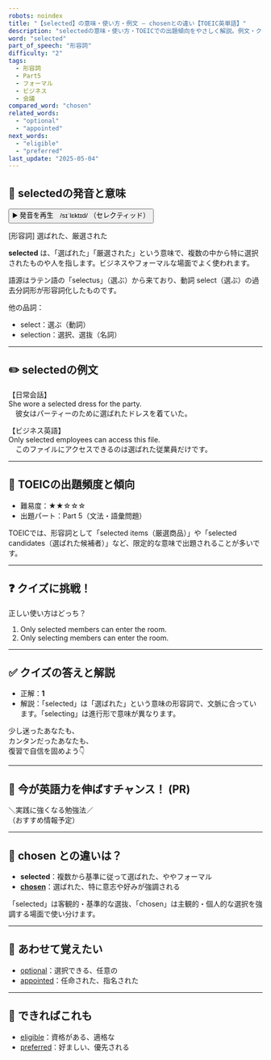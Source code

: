 ```yaml
---
robots: noindex
title: "【selected】の意味・使い方・例文 ― chosenとの違い【TOEIC英単語】"
description: "selectedの意味・使い方・TOEICでの出題傾向をやさしく解説。例文・クイズ付きでchosenとの違いもわかりやすく学べます。"
word: "selected"
part_of_speech: "形容詞"
difficulty: "2"
tags:
  - 形容詞
  - Part5
  - フォーマル
  - ビジネス
  - 会議
compared_word: "chosen"
related_words:
  - "optional"
  - "appointed"
next_words:
  - "eligible"
  - "preferred"
last_update: "2025-05-04"
---
```


## 🔰 selectedの発音と意味

<button class="play-audio" onclick="playTTS('selected')">
  <span class="play-audio-main">
    ▶️ 発音を再生　/sɪˈlɛktɪd/
  </span>
  <span class="play-audio-sub">
    （セレクティッド）
  </span>
</button>

[形容詞] 選ばれた、厳選された

**selected** は、「選ばれた」「厳選された」という意味で、複数の中から特に選択されたものや人を指します。ビジネスやフォーマルな場面でよく使われます。

語源はラテン語の「selectus」（選ぶ）から来ており、動詞 select（選ぶ）の過去分詞形が形容詞化したものです。

他の品詞：  
- select：選ぶ（動詞）
- selection：選択、選抜（名詞）

---

## ✏️ selectedの例文

【日常会話】  
She wore a selected dress for the party.  
　彼女はパーティーのために選ばれたドレスを着ていた。

【ビジネス英語】  
Only selected employees can access this file.  
　このファイルにアクセスできるのは選ばれた従業員だけです。

---

## 🎯 TOEICの出題頻度と傾向

- 難易度：★★☆☆☆
- 出題パート：Part 5（文法・語彙問題）

TOEICでは、形容詞として「selected items（厳選商品）」や「selected candidates（選ばれた候補者）」など、限定的な意味で出題されることが多いです。

---

## ❓ クイズに挑戦！

正しい使い方はどっち？

1. Only selected members can enter the room.  
2. Only selecting members can enter the room.

---

## ✅ クイズの答えと解説

- 正解：**1**
- 解説：「selected」は「選ばれた」という意味の形容詞で、文脈に合っています。「selecting」は進行形で意味が異なります。

少し迷ったあなたも、  
カンタンだったあなたも、  
復習で自信を固めよう👇️

---

## 🚀 今が英語力を伸ばすチャンス！ (PR)

<div class="info-center">
＼実践に強くなる勉強法／<br>  
（おすすめ情報予定）
</div>

---

## 🤔  chosen との違いは？

- **selected**：複数から基準に従って選ばれた、ややフォーマル
- **[chosen](/word/chosen/)**：選ばれた、特に意志や好みが強調される

「selected」は客観的・基準的な選抜、「chosen」は主観的・個人的な選択を強調する場面で使い分けます。

---

## 🧩 あわせて覚えたい

- [optional](/word/optional/)：選択できる、任意の
- [appointed](/word/appointed/)：任命された、指名された

---

## 📖 できればこれも

- [eligible](/word/eligible/)：資格がある、適格な
- [preferred](/word/preferred/)：好ましい、優先される

<!-- cvid: aid11_bid46 -->
